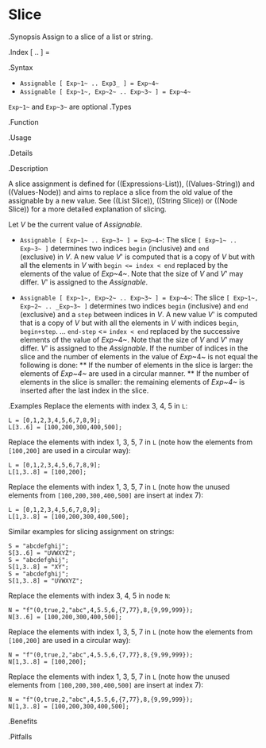 # Slice

.Synopsis
Assign to a slice of a list or string.

.Index
[ .. ] =

.Syntax

*   `Assignable [ Exp~1~ .. Exp3_ ] = Exp~4~`
*   `Assignable [ Exp~1~, Exp~2~ .. Exp~3~ ] = Exp~4~`


`Exp~1~` and `Exp~3~` are optional
.Types

.Function
       
.Usage

.Details

.Description

A slice assignment is defined for ((Expressions-List)), ((Values-String)) and ((Values-Node)) 
and aims to replace a slice from the old value of the assignable by a new value. 
See ((List Slice)), ((String Slice)) or ((Node Slice)) for a more detailed explanation of slicing.

Let _V_ be the current value of _Assignable_.

*  `Assignable [ Exp~1~ .. Exp~3~ ] = Exp~4~`:
   The slice `[ Exp~1~ .. Exp~3~ ]` determines two indices `begin` (inclusive) and `end`   
  (exclusive) in _V_.
  A new value _V_' is computed that is a copy of _V_ but with all the elements in _V_ with `begin <= index < end` replaced by the elements of the value of _Exp_~4~.
  Note that the size of _V_ and _V_' may differ.
  _V_' is assigned to the _Assignable_. 

*  `Assignable [ Exp~1~, Exp~2~ .. Exp~3~ ] = Exp~4~`:
  The slice `[ Exp~1~, Exp~2~ .. _Exp~3~ ]` determines two indices `begin` (inclusive) and `end` (exclusive)
  and a `step` between indices in _V_.
  A new value _V_' is computed that is a copy of _V_ but with all the elements in _V_ with indices 
  `begin`, `begin+step`. ... `end-step` <= `index < end` replaced by the successive elements of the value of _Exp_~4~.
  Note that the size of _V_ and _V_' may differ.  _V_' is assigned to the _Assignable_. 
  If the number of indices in the slice and the number of elements in the value of _Exp_~4~ is not equal the following is done:
  **  If the number of elements in the slice is larger: the elements of _Exp~4~_ are used in a circular manner.
  **  If the number of elements in the slice is smaller: the remaining elements of _Exp~4~_ is inserted after the last index in the slice.

.Examples
Replace the elements with index 3, 4, 5 in `L`:
```rascal-shell,continue
L = [0,1,2,3,4,5,6,7,8,9];
L[3..6] = [100,200,300,400,500];
```
Replace the elements with index 1, 3, 5, 7 in `L` (note how the elements from `[100,200]` are used in a circular way):
```rascal-shell,continue
L = [0,1,2,3,4,5,6,7,8,9];
L[1,3..8] = [100,200];
```
Replace the elements with index 1, 3, 5, 7 in `L` (note how the unused elements from `[100,200,300,400,500]` 
are insert at index 7):
```rascal-shell,continue
L = [0,1,2,3,4,5,6,7,8,9];
L[1,3..8] = [100,200,300,400,500];
```
Similar examples for slicing assignment on strings:
```rascal-shell,continue
S = "abcdefghij";
S[3..6] = "UVWXYZ";
S = "abcdefghij";
S[1,3..8] = "XY";
S = "abcdefghij";
S[1,3..8] = "UVWXYZ";
```
Replace the elements with index 3, 4, 5 in node `N`:
```rascal-shell,continue
N = "f"(0,true,2,"abc",4,5.5,6,{7,77},8,{9,99,999});
N[3..6] = [100,200,300,400,500];
```
Replace the elements with index 1, 3, 5, 7 in `L` (note how the elements from `[100,200]` are used in a circular way):
```rascal-shell,continue
N = "f"(0,true,2,"abc",4,5.5,6,{7,77},8,{9,99,999});
N[1,3..8] = [100,200];
```
Replace the elements with index 1, 3, 5, 7 in `L` (note how the unused elements from `[100,200,300,400,500]` 
are insert at index 7):
```rascal-shell,continue
N = "f"(0,true,2,"abc",4,5.5,6,{7,77},8,{9,99,999});
N[1,3..8] = [100,200,300,400,500];
```

.Benefits

.Pitfalls

